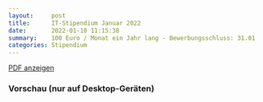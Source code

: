 ```yaml
---
layout:     post
title:      IT-Stipendium Januar 2022
date:       2022-01-10 11:15:38
summary:    100 Euro / Monat ein Jahr lang - Bewerbungsschluss: 31.01 .2022
categories: Stipendium
---
```


<a class="btn btn-primary" href="{{ site.url }}/pdfs/{{page.pdf}}">PDF anzeigen</a>

<h3>Vorschau (nur auf Desktop-Geräten)</h3>
<div class="d-none d-sm-block">
    <object data="{{ site.url }}/pdfs/{{page.pdf}}" width="100%" height="750" type='application/pdf'>
    </object>
</div>
